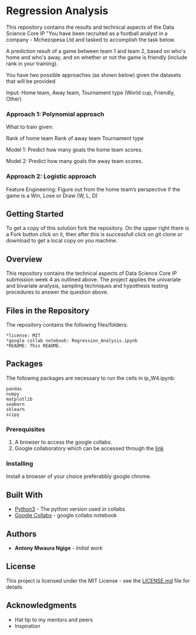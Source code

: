 # Regression Analysis

This repository contains the results and technical aspects  of the Data Science Core IP "You have been recruited as a football analyst in a company - Mchezopesa Ltd and tasked to accomplish the task below.

A prediction result of a game between team 1 and team 2, based on who's home and who's away, and on whether or not the game is friendly (include rank in your training).

You have two possible approaches (as  shown below) given the datasets that will be provided

Input: Home team, Away team, Tournament type (World cup, Friendly, Other)

### Approach 1: Polynomial approach

What to train given:

Rank of home team
Rank of away team
Tournament type

Model 1: Predict how many goals the home team scores.

Model 2: Predict how many goals the away team scores.

### Approach 2: Logistic approach

Feature Engineering: Figure out from the home team’s perspective if the game is a Win, Lose or Draw (W, L, D)

## Getting Started

To get a copy of this solution fork the repository. On the upper right there is a Fork button click on it, then after this is successfull click on git clone or download to get a local copy on you machine. 

## Overview

This repository contains the technical aspects of Data Science Core IP submission week 4 as outlined above. The project applies the univariate and bivariate analysis, sampling techniques and hypothesis testing procedures to answer the question above.

## Files in the Repository

The repository contains the following files/folders:

    *license: MIT
    *google collab notebook: Regression_Analysis.ipynb
    *README: This README.

## Packages

The following packages are necessary to run the cells in ip_W4.ipynb:

    pandas
    numpy
    matplotlib
    seaborn
    sklearn
    scipy
    

### Prerequisites
1. A browser to access the google collabs.
2. Google collaboratory which can be accessed through the [link](https://www.google.com/url?sa=t&rct=j&q=&esrc=s&source=web&cd=&cad=rja&uact=8&ved=2ahUKEwius97P4tjpAhVwxoUKHU9jDQQQFjAAegQIBhAC&url=https%3A%2F%2Fcolab.research.google.com%2F&usg=AOvVaw3A5aPK2kLFzKOzb6sOckVw)


### Installing

Install a browser of your choice preferabbly google chrome.


## Built With

* [Python3](https://www.python.org/) - The python version used in collabs
* [Google Collabs](https://www.google.com/url?sa=t&rct=j&q=&esrc=s&source=web&cd=&cad=rja&uact=8&ved=2ahUKEwius97P4tjpAhVwxoUKHU9jDQQQFjAAegQIBhAC&url=https%3A%2F%2Fcolab.research.google.com%2F&usg=AOvVaw3A5aPK2kLFzKOzb6sOckVw) - google collabs notebook




## Authors

* **Antony Mwaura Ngige** - *Initial work* 


## License

This project is licensed under the MIT License - see the [LICENSE.md](LICENSE.md) file for details

## Acknowledgments

* Hat tip to my mentors and peers
* Inspiration

